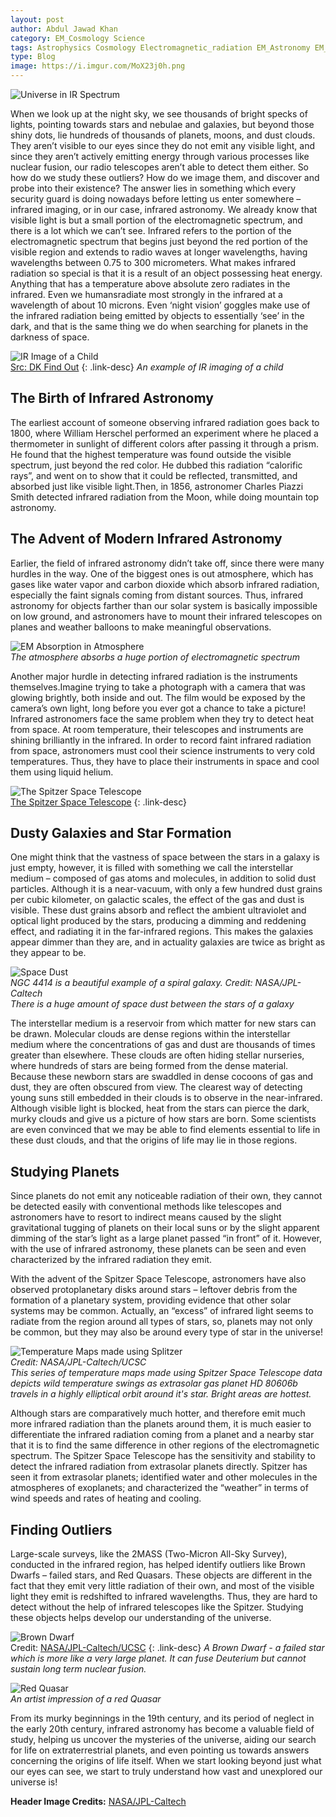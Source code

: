 ```yaml
---
layout: post
author: Abdul Jawad Khan
category: EM_Cosmology Science
tags: Astrophysics Cosmology Electromagnetic_radiation EM_Astronomy EM_Cosmology Infrared Observations 
type: Blog
image: https://i.imgur.com/MoX23j0h.png
---
```


![Universe in IR Spectrum](../assets/posts/2020/UniIRSpectrum.jpg)

When we look up at the night sky, we see thousands of bright specks of lights, pointing towards stars and nebulae and galaxies, but beyond those shiny dots, lie hundreds of thousands of planets, moons, and dust clouds. They aren’t visible to our eyes since they do not emit any visible light, and since they aren’t actively emitting energy through various processes like nuclear fusion, our radio telescopes aren’t able to detect them either. So how do we study these outliers? How do we image them, and discover and probe into their existence? The answer lies in something which every security guard is doing nowadays before letting us enter somewhere – infrared imaging, or in our case, infrared astronomy. We already know that visible light is but a small portion of the electromagnetic spectrum, and there is a lot which we can’t see. Infrared refers to the portion of the electromagnetic spectrum that begins just beyond the red portion of the visible region and extends to radio waves at longer wavelengths, having wavelengths between 0.75 to 300 micrometers. What makes infrared radiation so special is that it is a result of an object possessing heat energy. Anything that has a temperature above absolute zero radiates in the infrared. Even we humansradiate most strongly in the infrared at a wavelength of about 10 microns. Even ‘night vision’ goggles make use of the infrared radiation being emitted by objects to essentially ‘see’ in the dark, and that is the same thing we do when searching for planets in the darkness of space.

![IR Image of a Child](https://i.imgur.com/8OSIltdh.png)\
[Src: DK Find Out](https://www.dkfindout.com/us/science/heat/heat-pictures/)
{: .link-desc}
*An example of IR imaging of a child*

## The Birth of Infrared Astronomy

The earliest account of someone observing infrared radiation goes back to 1800, where William Herschel performed an experiment where he placed a thermometer in sunlight of different colors after passing it through a prism. He found that the highest temperature was found outside the visible spectrum, just beyond the red color. He dubbed this radiation “calorific rays”, and went on to show that it could be reflected, transmitted, and absorbed just like visible light.Then, in 1856, astronomer Charles Piazzi Smith detected infrared radiation from the Moon, while doing mountain top astronomy.

## The Advent of Modern Infrared Astronomy

Earlier, the field of infrared astronomy didn’t take off, since there were many hurdles in the way. One of the biggest ones is out atmosphere, which has gases like water vapor and carbon dioxide which absorb infrared radiation, especially the faint signals coming from distant sources. Thus, infrared astronomy for objects farther than our solar system is basically impossible on low ground, and astronomers have to mount their infrared telescopes on planes and weather balloons to make meaningful observations.

![EM Absorption in Atmosphere](https://i.imgur.com/GOtZggAh.png)\
*The atmosphere absorbs a huge portion of electromagnetic spectrum*

Another major hurdle in detecting infrared radiation is the instruments themselves.Imagine trying to take a photograph with a camera that was glowing brightly, both inside and out. The film would be exposed by the camera’s own light, long before you ever got a chance to take a picture! Infrared astronomers face the same problem when they try to detect heat from space. At room temperature, their telescopes and instruments are shining brilliantly in the infrared. In order to record faint infrared radiation from space, astronomers must cool their science instruments to very cold temperatures. Thus, they have to place their instruments in space and cool them using liquid helium.

![The Spitzer Space Telescope](https://i.imgur.com/vjf5xFTl.png)\
[The Spitzer Space Telescope](https://www.spitzer.caltech.edu/news/ssc2019-10-how-nasas-spitzer-has-stayed-alive-for-so-long)
{: .link-desc}

## Dusty Galaxies and Star Formation

One might think that the vastness of space between the stars in a galaxy is just empty, however, it is filled with something we call the interstellar medium – composed of gas atoms and molecules, in addition to solid dust particles. Although it is a near-vacuum, with only a few hundred dust grains per cubic kilometer, on galactic scales, the effect of the gas and dust is visible. These dust grains absorb and reflect the ambient ultraviolet and optical light produced by the stars, producing a dimming and reddening effect, and radiating it in the far-infrared regions. This makes the galaxies appear dimmer than they are, and in actuality galaxies are twice as bright as they appear to be.

![Space Dust](https://i.imgur.com/B9tuaIAh.png)\
*NGC 4414 is a beautiful example of a spiral galaxy.*
*Credit: NASA/JPL-Caltech*\
*There is a huge amount of space dust between the stars of a galaxy*

The interstellar medium is a reservoir from which matter for new stars can be drawn. Molecular clouds are dense regions within the interstellar medium where the concentrations of gas and dust are thousands of times greater than elsewhere. These clouds are often hiding stellar nurseries, where hundreds of stars are being formed from the dense material. Because these newborn stars are swaddled in dense cocoons of gas and dust, they are often obscured from view. The clearest way of detecting young suns still embedded in their clouds is to observe in the near-infrared. Although visible light is blocked, heat from the stars can pierce the dark, murky clouds and give us a picture of how stars are born. Some scientists are even convinced that we may be able to find elements essential to life in these dust clouds, and that the origins of life may lie in those regions.

## Studying Planets

Since planets do not emit any noticeable radiation of their own, they cannot be detected easily with conventional methods like telescopes and astronomers have to resort to indirect means caused by the slight gravitational tugging of planets on their local suns or by the slight apparent dimming of the star’s light as a large planet passed “in front” of it. However, with the use of infrared astronomy, these planets can be seen and even characterized by the infrared radiation they emit.

With the advent of the Spitzer Space Telescope, astronomers have also observed protoplanetary disks around stars – leftover debris from the formation of a planetary system, providing evidence that other solar systems may be common. Actually, an “excess” of infrared light seems to radiate from the region around all types of stars, so, planets may not only be common, but they may also be around every type of star in the universe!

![Temperature Maps made using Splitzer](https://i.imgur.com/mKuMzOSh.png?1)\
*Credit: NASA/JPL-Caltech/UCSC*\
*This series of temperature maps made using Spitzer Space Telescope data depicts wild temperature swings as extrasolar gas planet HD 80606b travels in a highly elliptical orbit around it's star. Bright areas are hottest.*

Although stars are comparatively much hotter, and therefore emit much more infrared radiation than the planets around them, it is much easier to differentiate the infrared radiation coming from a planet and a nearby star that it is to find the same difference in other regions of the electromagnetic spectrum. The Spitzer Space Telescope has the sensitivity and stability to detect the infrared radiation from extrasolar planets directly. Spitzer has seen it from extrasolar planets; identified water and other molecules in the atmospheres of exoplanets; and characterized the “weather” in terms of wind speeds and rates of heating and cooling.

## Finding Outliers

Large-scale surveys, like the 2MASS (Two-Micron All-Sky Survey), conducted in the infrared region, has helped identify outliers like Brown Dwarfs – failed stars, and Red Quasars. These objects are different in the fact that they emit very little radiation of their own, and most of the visible light they emit is redshifted to infrared wavelengths. Thus, they are hard to detect without the help of infrared telescopes like the Spitzer. Studying these objects helps develop our understanding of the universe.

![Brown Dwarf](https://i.imgur.com/dySdiyjh.png)\
Credit: [NASA/JPL-Caltech/UCSC](http://planetquest.jpl.nasa.gov/image/114)
{: .link-desc}
*A Brown Dwarf - a failed star which is more like a very large planet. It can fuse Deuterium but cannot sustain long term nuclear fusion.*

![Red Quasar](https://i.imgur.com/W1rOBiTh.png)\
*An artist impression of a red Quasar*

From its murky beginnings in the 19th century, and its period of neglect in the early 20th century, infrared astronomy has become a valuable field of study, helping us uncover the mysteries of the universe, aiding our search for life on extraterrestrial planets, and even pointing us towards answers concerning the origins of life itself. When we start looking beyond just what our eyes can see, we start to truly understand how vast and unexplored our universe is!

**Header Image Credits:** [NASA/JPL-Caltech](https://www.jpl.nasa.gov/images/mapping-the-infrared-universe-the-entire-wise-sky)